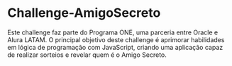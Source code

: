 # Challenge-AmigoSecreto
Este challenge faz parte do Programa ONE, uma parceria entre Oracle e Alura LATAM. O principal objetivo deste challenge é aprimorar habilidades em lógica de programação com JavaScript, criando uma aplicação capaz de realizar sorteios e revelar quem é o Amigo Secreto.
